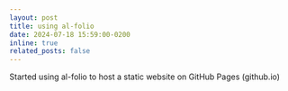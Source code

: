 ```yaml
---
layout: post
title: using al-folio
date: 2024-07-18 15:59:00-0200
inline: true
related_posts: false
---
```

   
Started using al-folio to host a static website on GitHub Pages (github.io)
